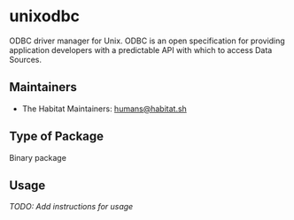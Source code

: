 # unixodbc

ODBC driver manager for Unix. ODBC is an open specification for providing application developers with a predictable API with which to access Data Sources.

## Maintainers

* The Habitat Maintainers: <humans@habitat.sh>

## Type of Package

Binary package

## Usage

*TODO: Add instructions for usage*
